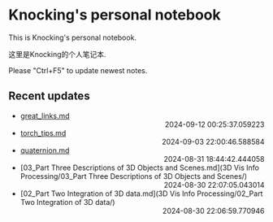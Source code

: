 
# Knocking's personal notebook

This is Knocking's personal notebook.

这里是Knocking的个人笔记本.

Please "Ctrl+F5" to update newest notes.

## Recent updates
- [great_links.md](math/great_links/) <div style="text-align: right">2024-09-12 00:25:37.059223</div>
- [torch_tips.md](python/torch_tips/) <div style="text-align: right">2024-09-03 22:00:46.588584</div>
- [quaternion.md](math/quaternion/) <div style="text-align: right">2024-08-31 18:44:42.444058</div>
- [03_Part Three Descriptions of 3D Objects and Scenes.md](3D Vis Info Processing/03_Part Three Descriptions of 3D Objects and Scenes/) <div style="text-align: right">2024-08-30 22:07:05.043014</div>
- [02_Part Two Integration of 3D data.md](3D Vis Info Processing/02_Part Two Integration of 3D data/) <div style="text-align: right">2024-08-30 22:06:59.770946</div>
